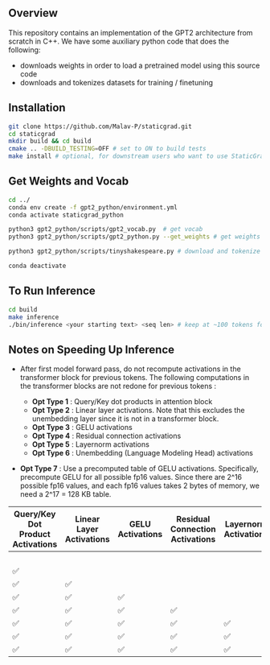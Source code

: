 ## Overview
This repository contains an implementation of the GPT2 architecture from scratch in C++. We have some auxiliary python code that does the following:
- downloads weights in order to load a pretrained model using this source code
- downloads and tokenizes datasets for training / finetuning

## Installation
```bash
git clone https://github.com/Malav-P/staticgrad.git
cd staticgrad
mkdir build && cd build
cmake .. -DBUILD_TESTING=OFF # set to ON to build tests
make install # optional, for downstream users who want to use StaticGrad libary
```

## Get Weights and Vocab
```bash 
cd ../
conda env create -f gpt2_python/environment.yml
conda activate staticgrad_python

python3 gpt2_python/scripts/gpt2_vocab.py  # get vocab
python3 gpt2_python/scripts/gpt2_python.py --get_weights # get weights

python3 gpt2_python/scripts/tinyshakespeare.py # download and tokenize tinyshakespeare dataset, run this if you plan to run training script

conda deactivate
```
## To Run Inference
```bash
cd build
make inference
./bin/inference <your starting text> <seq len> # keep at ~100 tokens for reasonable inference speed
```

## Notes on Speeding Up Inference
- After first model forward pass, do not recompute activations in the transformer block for previous tokens. The following computations in the transformer blocks are not redone for previous tokens : 
    - **Opt Type 1** : Query/Key dot products in attention block
    - **Opt Type 2** : Linear layer activations. Note that this excludes the unembedding layer since it is not in a transformer block.
    - **Opt Type 3** : GELU activations
    - **Opt Type 4** : Residual connection activations
    - **Opt Type 5** : Layernorm activations
    - **Opt Type 6** : Unembedding (Language Modeling Head) activations
    

- **Opt Type 7** : Use a precomputed table of GELU activations. Specifically, precompute GELU for all possible fp16 values. Since there are 2^16 possible fp16 values, and each fp16 values takes 2 bytes of memory, we need a 2^17 = 128 KB table.

| Query/Key Dot Product Activations  | Linear Layer Activations | GELU Activations  | Residual Connection Activations  | Layernorm Activations | Unembedding Activations | FP16 GELU Table | ms/token |
|-----|-----|-----|-----|-----|-----|-----|----------|
|     |     |     |     |     || | 414.156 |
| ✅  |   |     |   |     | || 129.022  |
| ✅  | ✅  |     |   |   | || 107.245  |
| ✅  | ✅  | ✅  |   |     | | |61.043  |
| ✅  | ✅  | ✅  | ✅  |   | || 59.551  |
| ✅  | ✅  | ✅  | ✅  | ✅  | || 42.749  |
| ✅  | ✅  | ✅  | ✅  | ✅  |✅ || 40.268  |
| ✅  | ✅  | ✅  | ✅  | ✅  |✅| ✅ | 25.8835  |

